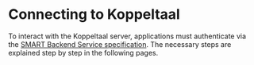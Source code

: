 # Connecting to Koppeltaal

To interact with the Koppeltaal server, applications must authenticate via the [SMART Backend Service specification](https://hl7.org/fhir/uv/bulkdata/authorization/index.html). The necessary steps are explained step by step in the following pages.
